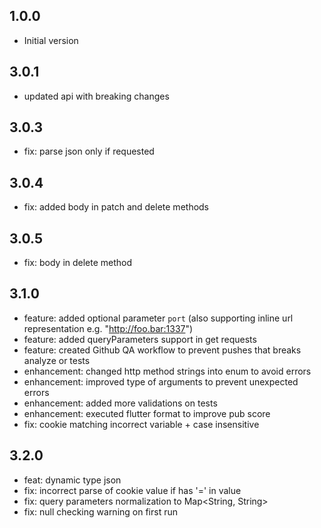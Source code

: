 ## 1.0.0

- Initial version

## 3.0.1

- updated api with breaking changes

## 3.0.3

- fix: parse json only if requested

## 3.0.4

- fix: added body in patch and delete methods 

## 3.0.5

- fix: body in delete method 

## 3.1.0

- feature: added optional parameter `port` (also supporting inline url representation e.g. "http://foo.bar:1337")
- feature: added queryParameters support in get requests
- feature: created Github QA workflow to prevent pushes that breaks analyze or tests
- enhancement: changed http method strings into enum to avoid errors
- enhancement: improved type of arguments to prevent unexpected errors
- enhancement: added more validations on tests
- enhancement: executed flutter format to improve pub score
- fix: cookie matching incorrect variable + case insensitive

## 3.2.0

- feat: dynamic type json 
- fix: incorrect parse of cookie value if has '=' in value
- fix: query parameters normalization to Map<String, String>
- fix: null checking warning on first run
